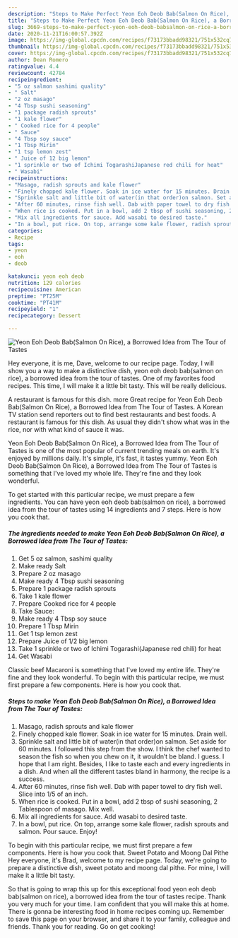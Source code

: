 ```yaml
---
description: "Steps to Make Perfect Yeon Eoh Deob Bab(Salmon On Rice), a Borrowed Idea from The Tour of Tastes"
title: "Steps to Make Perfect Yeon Eoh Deob Bab(Salmon On Rice), a Borrowed Idea from The Tour of Tastes"
slug: 3669-steps-to-make-perfect-yeon-eoh-deob-babsalmon-on-rice-a-borrowed-idea-from-the-tour-of-tastes
date: 2020-11-21T16:00:57.392Z
image: https://img-global.cpcdn.com/recipes/f73173bbadd98321/751x532cq70/yeon-eoh-deob-babsalmon-on-rice-a-borrowed-idea-from-the-tour-of-tastes-recipe-main-photo.jpg
thumbnail: https://img-global.cpcdn.com/recipes/f73173bbadd98321/751x532cq70/yeon-eoh-deob-babsalmon-on-rice-a-borrowed-idea-from-the-tour-of-tastes-recipe-main-photo.jpg
cover: https://img-global.cpcdn.com/recipes/f73173bbadd98321/751x532cq70/yeon-eoh-deob-babsalmon-on-rice-a-borrowed-idea-from-the-tour-of-tastes-recipe-main-photo.jpg
author: Dean Romero
ratingvalue: 4.4
reviewcount: 42784
recipeingredient:
- "5 oz salmon sashimi quality"
- " Salt"
- "2 oz masago"
- "4 Tbsp sushi seasoning"
- "1 package radish sprouts"
- "1 kale flower"
- " Cooked rice for 4 people"
- " Sauce"
- "4 Tbsp soy sauce"
- "1 Tbsp Mirin"
- "1 tsp lemon zest"
- " Juice of 12 big lemon"
- "1 sprinkle or two of Ichimi TogarashiJapanese red chili for heat"
- " Wasabi"
recipeinstructions:
- "Masago, radish sprouts and kale flower"
- "Finely chopped kale flower. Soak in ice water for 15 minutes. Drain well."
- "Sprinkle salt and little bit of water(in that order)on salmon. Set aside for 60 minutes. I followed this step from the show. I think the chef wanted to season the fish so when you chew on it, it wouldn’t be bland. I guess. I hope that I am right. Besides, I like to taste each and every ingredients in a dish. And when all the different tastes bland in harmony, the recipe is a success."
- "After 60 minutes, rinse fish well. Dab with paper towel to dry fish well. Slice into 1/5 of an inch."
- "When rice is cooked. Put in a bowl, add 2 tbsp of sushi seasoning, 2 Tablespoon of masago. Mix well."
- "Mix all ingredients for sauce. Add wasabi to desired taste."
- "In a bowl, put rice. On top, arrange some kale flower, radish sprouts and salmon. Pour sauce. Enjoy!"
categories:
- Recipe
tags:
- yeon
- eoh
- deob

katakunci: yeon eoh deob 
nutrition: 129 calories
recipecuisine: American
preptime: "PT25M"
cooktime: "PT41M"
recipeyield: "1"
recipecategory: Dessert

---
```



![Yeon Eoh Deob Bab(Salmon On Rice), a Borrowed Idea from The Tour of Tastes](https://img-global.cpcdn.com/recipes/f73173bbadd98321/751x532cq70/yeon-eoh-deob-babsalmon-on-rice-a-borrowed-idea-from-the-tour-of-tastes-recipe-main-photo.jpg)

Hey everyone, it is me, Dave, welcome to our recipe page. Today, I will show you a way to make a distinctive dish, yeon eoh deob bab(salmon on rice), a borrowed idea from the tour of tastes. One of my favorites food recipes. This time, I will make it a little bit tasty. This will be really delicious.

A restaurant is famous for this dish. more Great recipe for Yeon Eoh Deob Bab(Salmon On Rice), a Borrowed Idea from The Tour of Tastes. A Korean TV station send reporters out to find best restaurants and best foods. A restaurant is famous for this dish. As usual they didn&#39;t show what was in the rice, nor with what kind of sauce it was.

Yeon Eoh Deob Bab(Salmon On Rice), a Borrowed Idea from The Tour of Tastes is one of the most popular of current trending meals on earth. It's enjoyed by millions daily. It's simple, it's fast, it tastes yummy. Yeon Eoh Deob Bab(Salmon On Rice), a Borrowed Idea from The Tour of Tastes is something that I've loved my whole life. They're fine and they look wonderful.


To get started with this particular recipe, we must prepare a few ingredients. You can have yeon eoh deob bab(salmon on rice), a borrowed idea from the tour of tastes using 14 ingredients and 7 steps. Here is how you cook that.

<!--inarticleads1-->

##### The ingredients needed to make Yeon Eoh Deob Bab(Salmon On Rice), a Borrowed Idea from The Tour of Tastes:

1. Get 5 oz salmon, sashimi quality
1. Make ready  Salt
1. Prepare 2 oz masago
1. Make ready 4 Tbsp sushi seasoning
1. Prepare 1 package radish sprouts
1. Take 1 kale flower
1. Prepare  Cooked rice for 4 people
1. Take  Sauce:
1. Make ready 4 Tbsp soy sauce
1. Prepare 1 Tbsp Mirin
1. Get 1 tsp lemon zest
1. Prepare  Juice of 1/2 big lemon
1. Take 1 sprinkle or two of Ichimi Togarashi(Japanese red chili) for heat
1. Get  Wasabi


Classic beef Macaroni is something that I&#39;ve loved my entire life. They&#39;re fine and they look wonderful. To begin with this particular recipe, we must first prepare a few components. Here is how you cook that. 

<!--inarticleads2-->

##### Steps to make Yeon Eoh Deob Bab(Salmon On Rice), a Borrowed Idea from The Tour of Tastes:

1. Masago, radish sprouts and kale flower
1. Finely chopped kale flower. Soak in ice water for 15 minutes. Drain well.
1. Sprinkle salt and little bit of water(in that order)on salmon. Set aside for 60 minutes. I followed this step from the show. I think the chef wanted to season the fish so when you chew on it, it wouldn’t be bland. I guess. I hope that I am right. Besides, I like to taste each and every ingredients in a dish. And when all the different tastes bland in harmony, the recipe is a success.
1. After 60 minutes, rinse fish well. Dab with paper towel to dry fish well. Slice into 1/5 of an inch.
1. When rice is cooked. Put in a bowl, add 2 tbsp of sushi seasoning, 2 Tablespoon of masago. Mix well.
1. Mix all ingredients for sauce. Add wasabi to desired taste.
1. In a bowl, put rice. On top, arrange some kale flower, radish sprouts and salmon. Pour sauce. Enjoy!


To begin with this particular recipe, we must first prepare a few components. Here is how you cook that. Sweet Potato and Moong Dal Pithe Hey everyone, it&#39;s Brad, welcome to my recipe page. Today, we&#39;re going to prepare a distinctive dish, sweet potato and moong dal pithe. For mine, I will make it a little bit tasty. 

So that is going to wrap this up for this exceptional food yeon eoh deob bab(salmon on rice), a borrowed idea from the tour of tastes recipe. Thank you very much for your time. I am confident that you will make this at home. There is gonna be interesting food in home recipes coming up. Remember to save this page on your browser, and share it to your family, colleague and friends. Thank you for reading. Go on get cooking!
